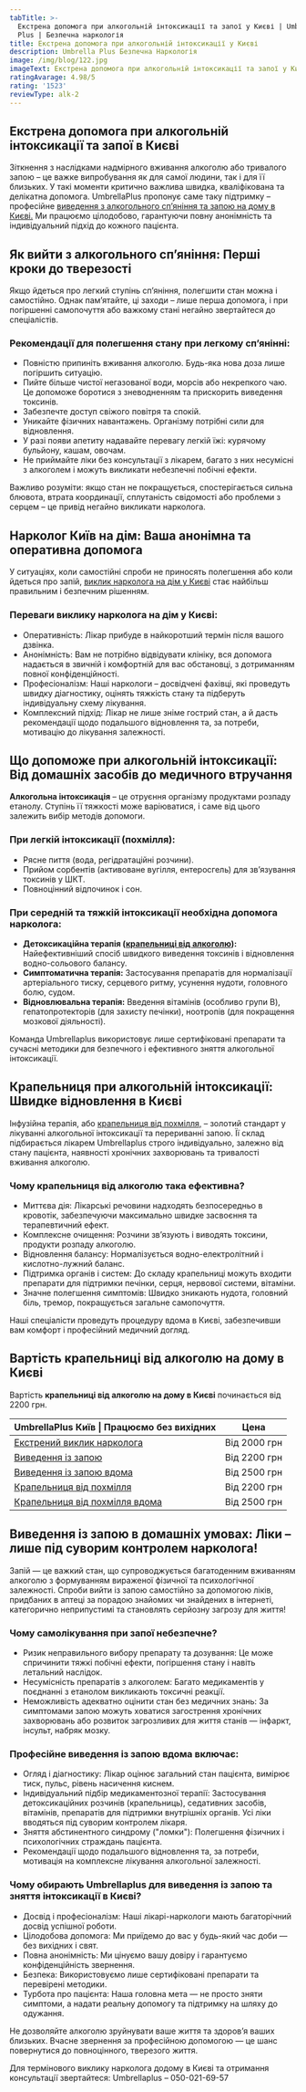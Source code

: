 ```yaml
---
tabTitle: >-
  Екстрена допомога при алкогольній інтоксикації та запої у Києві | Umbrella
  Plus | Безпечна наркологія
title: Екстрена допомога при алкогольній інтоксикації у Києві
description: Umbrella Plus Безпечна Наркологія
image: /img/blog/122.jpg
imageText: Екстрена допомога при алкогольній інтоксикації та запої у Києві
ratingAvarage: 4.98/5
rating: '1523'
reviewType: alk-2
---
```


## Екстрена допомога при алкогольній інтоксикації та запої в Києві

Зіткнення з наслідками надмірного вживання алкоголю або тривалого запою – це важке випробування як для самої людини, так і для її близьких. У такі моменти критично важлива швидка, кваліфікована та делікатна допомога. UmbrellaPlus пропонує саме таку підтримку – професійне [виведення з алкогольного сп’яніння та запою на дому в Києві.](https://umbrella-plus.com.ua/uk/kiev/vivod-iz-zapoia-na-domy-kiev-ua/) Ми працюємо цілодобово, гарантуючи повну анонімність та індивідуальний підхід до кожного пацієнта.

## Як вийти з алкогольного сп’яніння: Перші кроки до тверезості

Якщо йдеться про легкий ступінь сп’яніння, полегшити стан можна і самостійно. Однак пам’ятайте, ці заходи – лише перша допомога, і при погіршенні самопочуття або важкому стані негайно звертайтеся до спеціалістів.

### Рекомендації для полегшення стану при легкому сп’янінні:

* Повністю припиніть вживання алкоголю. Будь-яка нова доза лише погіршить ситуацію.
* Пийте більше чистої негазованої води, морсів або некрепкого чаю. Це допоможе боротися з зневодненням та прискорить виведення токсинів.
* Забезпечте доступ свіжого повітря та спокій.
* Уникайте фізичних навантажень. Організму потрібні сили для відновлення.
* У разі появи апетиту надавайте перевагу легкій їжі: курячому бульйону, кашам, овочам.
* Не приймайте ліки без консультації з лікарем, багато з них несумісні з алкоголем і можуть викликати небезпечні побічні ефекти.

Важливо розуміти: якщо стан не покращується, спостерігається сильна блювота, втрата координації, сплутаність свідомості або проблеми з серцем – це привід негайно викликати нарколога.

## Нарколог Київ на дім: Ваша анонімна та оперативна допомога

У ситуаціях, коли самостійні спроби не приносять полегшення або коли йдеться про запій, [виклик нарколога на дім у Києві](https://umbrella-plus.com.ua/uk/blog/narcolog-na-dom-kiev-ua/) стає найбільш правильним і безпечним рішенням.

### Переваги виклику нарколога на дім у Києві:

* Оперативність: Лікар прибуде в найкоротший термін після вашого дзвінка.
* Анонімність: Вам не потрібно відвідувати клініку, вся допомога надається в звичній і комфортній для вас обстановці, з дотриманням повної конфіденційності.
* Професіоналізм: Наші наркологи – досвідчені фахівці, які проведуть швидку діагностику, оцінять тяжкість стану та підберуть індивідуальну схему лікування.
* Комплексний підхід: Лікар не лише зніме гострий стан, а й дасть рекомендації щодо подальшого відновлення та, за потреби, мотивацію до лікування залежності.

## Що допоможе при алкогольній інтоксикації: Від домашніх засобів до медичного втручання

**Алкогольна інтоксикація** – це отруєння організму продуктами розпаду етанолу. Ступінь її тяжкості може варіюватися, і саме від цього залежить вибір методів допомоги.

### При легкій інтоксикації (похмілля):

* Рясне пиття (вода, регідратаційні розчини).
* Прийом сорбентів (активоване вугілля, ентеросгель) для зв’язування токсинів у ШКТ.
* Повноцінний відпочинок і сон.

### При середній та тяжкій інтоксикації необхідна допомога нарколога:

* **Детоксикаційна терапія ([крапельниці від алкоголю](https://umbrella-plus.com.ua/uk/kiev/kapelnica_ot_alkogola_kiev/)):** Найефективніший спосіб швидкого виведення токсинів і відновлення водно-сольового балансу.
* **Симптоматична терапія:** Застосування препаратів для нормалізації артеріального тиску, серцевого ритму, усунення нудоти, головного болю, судом.
* **Відновлювальна терапія:** Введення вітамінів (особливо групи B), гепатопротекторів (для захисту печінки), ноотропів (для покращення мозкової діяльності).

Команда Umbrellaplus використовує лише сертифіковані препарати та сучасні методики для безпечного і ефективного зняття алкогольної інтоксикації.

## Крапельниця при алкогольній інтоксикації: Швидке відновлення в Києві

Інфузійна терапія, або [крапельниця від похмілля,](https://umbrella-plus.com.ua/uk/kiev/kapelnica_ot_alkogola_kiev/) – золотий стандарт у лікуванні алкогольної інтоксикації та перериванні запою. Її склад підбирається лікарем Umbrellaplus строго індивідуально, залежно від стану пацієнта, наявності хронічних захворювань та тривалості вживання алкоголю.

### Чому крапельниця від алкоголю така ефективна?

* Миттєва дія: Лікарські речовини надходять безпосередньо в кровотік, забезпечуючи максимально швидке засвоєння та терапевтичний ефект.
* Комплексне очищення: Розчини зв’язують і виводять токсини, продукти розпаду алкоголю.
* Відновлення балансу: Нормалізується водно-електролітний і кислотно-лужний баланс.
* Підтримка органів і систем: До складу крапельниці можуть входити препарати для підтримки печінки, серця, нервової системи, вітаміни.
* Значне полегшення симптомів: Швидко зникають нудота, головний біль, тремор, покращується загальне самопочуття.

Наші спеціалісти проведуть процедуру вдома в Києві, забезпечивши вам комфорт і професійний медичний догляд.

## Вартість крапельниці від алкоголю на дому в Києві

Вартість **крапельниці від алкоголю на дому в Києві** починається від 2200 грн.

| UmbrellaPlus Київ \| Працюємо без вихідних                                                                | Цена         |
| --------------------------------------------------------------------------------------------------------- | ------------ |
| [Екстрений виклик нарколога](https://umbrella-plus.com.ua/uk/blog/narcolog-na-dom-kiev-ua/)               | Від 2000 грн |
| [Виведення із запою](https://umbrella-plus.com.ua/uk/kiev/vivod-iz-zapoia-kiev-ua/)                       | Від 2200 грн |
| [Виведення із запою вдома](https://umbrella-plus.com.ua/uk/kiev/vivod-iz-zapoia-na-domy-kiev-ua/)         | Від 2500 грн |
| [Крапельниця від похмілля](https://umbrella-plus.com.ua/uk/kiev/kapelnica_ot_alkogola_kiev/)              | Від 2200 грн |
| [Крапельниця від похмілля вдома](https://umbrella-plus.com.ua/uk/kiev/kapelnica_ot_alkogola_na_dom_kiev/) | Від 2500 грн |

## Виведення із запою в домашніх умовах: Ліки – лише під суворим контролем нарколога!

Запій — це важкий стан, що супроводжується багатоденним вживанням алкоголю з формуванням вираженої фізичної та психологічної залежності. Спроби вийти із запою самостійно за допомогою ліків, придбаних в аптеці за порадою знайомих чи знайдених в інтернеті, категорично неприпустимі та становлять серйозну загрозу для життя!

### Чому самолікування при запої небезпечне?

* Ризик неправильного вибору препарату та дозування: Це може спричинити тяжкі побічні ефекти, погіршення стану і навіть летальний наслідок.
* Несумісність препаратів з алкоголем: Багато медикаментів у поєднанні з етанолом викликають токсичні реакції.
* Неможливість адекватно оцінити стан без медичних знань: За симптомами запою можуть ховатися загострення хронічних захворювань або розвиток загрозливих для життя станів — інфаркт, інсульт, набряк мозку.

### Професійне виведення із запою вдома включає:

* Огляд і діагностику: Лікар оцінює загальний стан пацієнта, вимірює тиск, пульс, рівень насичення киснем.
* Індивідуальний підбір медикаментозної терапії: Застосування детоксикаційних розчинів (крапельниць), седативних засобів, вітамінів, препаратів для підтримки внутрішніх органів. Усі ліки вводяться під суворим контролем лікаря.
* Зняття абстинентного синдрому ("ломки"): Полегшення фізичних і психологічних страждань пацієнта.
* Рекомендації щодо подальшого відновлення та, за потреби, мотивація на комплексне лікування алкогольної залежності.

### Чому обирають Umbrellaplus для виведення із запою та зняття інтоксикації в Києві?

* Досвід і професіоналізм: Наші лікарі-наркологи мають багаторічний досвід успішної роботи.
* Цілодобова допомога: Ми приїдемо до вас у будь-який час доби — без вихідних і свят.
* Повна анонімність: Ми цінуємо вашу довіру і гарантуємо конфіденційність звернення.
* Безпека: Використовуємо лише сертифіковані препарати та перевірені методики.
* Турбота про пацієнта: Наша головна мета — не просто зняти симптоми, а надати реальну допомогу та підтримку на шляху до одужання.

Не дозволяйте алкоголю зруйнувати ваше життя та здоров’я ваших близьких.
Вчасне звернення за професійною допомогою — це шанс повернутися до повноцінного, тверезого життя.

Для термінового виклику нарколога додому в Києві та отримання консультації звертайтеся:
Umbrellaplus – 050-021-69-57

